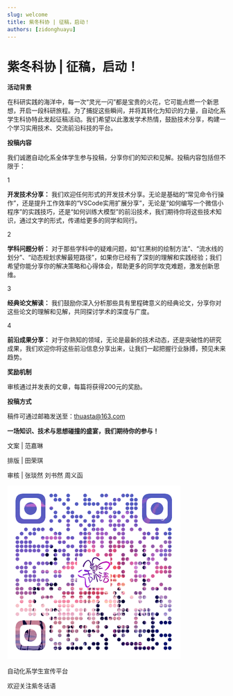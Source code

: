 ```yaml
---
slug: welcome
title: 紫冬科协 | 征稿，启动！
authors: [zidonghuayu]
---
```

#  紫冬科协 | 征稿，启动！     
  
**活动背景**  
  
  
在科研实践的海洋中，每一次“灵光一闪”都是宝贵的火花，它可能点燃一个新思想，开启一段科研旅程。为了捕捉这些瞬间，并将其转化为知识的力量，自动化系学生科协特此发起征稿活动。我们希望以此激发学术热情，鼓励技术分享，构建一个学习实用技术、交流前沿科技的平台。  
  
**投稿内容**  
  
我们诚邀自动化系全体学生参与投稿，分享你们的知识和见解。投稿内容包括但不限于：  
  
1  
  
**开发技术分享：** 我们欢迎任何形式的开发技术分享。无论是基础的“常见命令行操作”，还是提升工作效率的“VSCode实用扩展分享”，无论是“如何编写一个微信小程序”的实践技巧，还是“如何训练大模型”的前沿技术，我们期待你将这些技术知识，通过文字的形式，传递给更多的同学和同行。  
  
2  
  
**学科问题分析：** 对于那些学科中的疑难问题，如“红黑树的绘制方法”、“流水线的划分”、“动态规划求解最短路径”，如果你已经有了深刻的理解和实践经验；我们希望你能分享你的解决策略和心得体会，帮助更多的同学攻克难题，激发创新思维。  
  
3  
  
**经典论文解读：** 我们鼓励你深入分析那些具有里程碑意义的经典论文，分享你对这些论文的理解和见解，共同探讨学术的深度与广度。  
  
4  
  
**前沿成果分享：** 对于你熟知的领域，无论是最新的技术动态，还是突破性的研究成果，我们欢迎你将这些前沿信息分享出来，让我们一起把握行业脉搏，预见未来趋势。  
  
**奖励机制**  

审核通过并发表的文章，每篇将获得200元的奖励。
  
**投稿方式**  
  
  
稿件可通过邮箱发送至：thuasta@163.com  
  
**一场知识、技术与思想碰撞的盛宴，我们期待你的参与！**  
  
  
  
  
文案 | 范嘉琳  
  
排版 | 田荣琪  
  
审核 | 张琰然 刘书然 周义函  
  
  
![紫冬话语](QRCode.png)  
  
自动化系学生宣传平台  
  
欢迎关注紫冬话语  
  
  